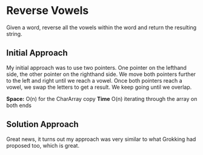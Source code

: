 # Reverse Vowels

Given a word, reverse all the vowels within the word and return the resulting string.

## Initial Approach
My initial approach was to use two pointers. One pointer on the lefthand side, the other pointer on the righthand side.
We move both pointers further to the left and right until we reach a vowel. Once both pointers reach a vowel, we swap 
the letters to get a result. We keep going until we overlap.

**Space:** O(n) for the CharArray copy
**Time** O(n) iterating through the array on both ends

## Solution Approach
Great news, it turns out my approach was very similar to what Grokking had proposed too, which is great.